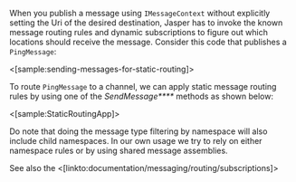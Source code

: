<!--title:Routing Messages-->

When you publish a message using `IMessageContext` without explicitly setting the Uri of the desired 
destination, Jasper has to invoke the known message routing rules and dynamic subscriptions to
figure out which locations should receive the message. Consider this code that publishes a
`PingMessage`:

<[sample:sending-messages-for-static-routing]>

To route `PingMessage` to a channel, we can apply static message routing rules by using one of the 
_SendMessage****_ methods as shown below:

<[sample:StaticRoutingApp]>

Do note that doing the message type filtering by namespace will also include child namespaces. In
our own usage we try to rely on either namespace rules or by using shared message assemblies. 

See also the <[linkto:documentation/messaging/routing/subscriptions]>


